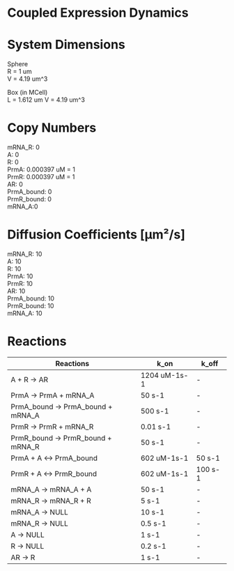 # Coupled Expression Dynamics

# System Dimensions  
Sphere  
R = 1 um  
V = 4.19 um^3  

Box (in MCell)  
L = 1.612 um
V = 4.19 um^3  

# Copy Numbers  
mRNA_R: 0  
A: 0  
R: 0  
PrmA: 0.000397 uM = 1  
PrmR: 0.000397 uM = 1  
AR: 0  
PrmA_bound: 0  
PrmR_bound: 0  
mRNA_A:0   

# Diffusion Coefficients [µm²/s]  
mRNA_R: 10  
A: 10  
R: 10  
PrmA: 10  
PrmR: 10  
AR: 10  
PrmA_bound: 10  
PrmR_bound: 10  
mRNA_A: 10  

# Reactions
				
| Reactions | k_on | k_off |  
| --- | --- | --- |  
| A + R -> AR  | 1204 uM-1s-1 | - |  
| PrmA -> PrmA + mRNA_A | 50 s-1 | - |  
| PrmA_bound -> PrmA_bound + mRNA_A | 500 s-1 | - |  
| PrmR -> PrmR + mRNA_R | 0.01 s-1 | - |  
| PrmR_bound -> PrmR_bound + mRNA_R | 50 s-1 | - |  
| PrmA + A <-> PrmA_bound | 602 uM-1s-1 | 50 s-1 |  
| PrmR + A <-> PrmR_bound | 602 uM-1s-1 | 100 s-1 |  
| mRNA_A -> mRNA_A + A | 50 s-1 | - |  
| mRNA_R -> mRNA_R + R | 5 s-1 | - |  
| mRNA_A -> NULL | 10 s-1 | - |  
| mRNA_R -> NULL | 0.5 s-1 | - |  
| A -> NULL | 1 s-1 | - |
| R -> NULL | 0.2 s-1 | - |
| AR -> R | 1 s-1 | - |
  
